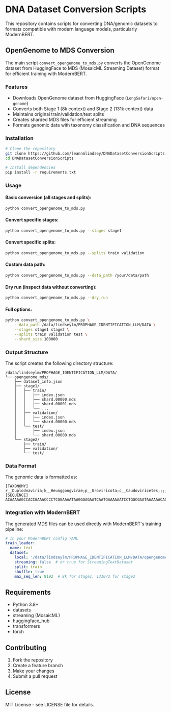 # DNA Dataset Conversion Scripts

This repository contains scripts for converting DNA/genomic datasets to formats compatible with modern language models, particularly ModernBERT.

## OpenGenome to MDS Conversion

The main script `convert_opengenome_to_mds.py` converts the OpenGenome dataset from HuggingFace to MDS (MosaicML Streaming Dataset) format for efficient training with ModernBERT.

### Features

- Downloads OpenGenome dataset from HuggingFace (`LongSafari/open-genome`)
- Converts both Stage 1 (8k context) and Stage 2 (131k context) data
- Maintains original train/validation/test splits
- Creates sharded MDS files for efficient streaming
- Formats genomic data with taxonomy classification and DNA sequences

### Installation

```bash
# Clone the repository
git clone https://github.com/leannmlindsey/DNADatasetConversionScripts.git
cd DNADatasetConversionScripts

# Install dependencies
pip install -r requirements.txt
```

### Usage

#### Basic conversion (all stages and splits):
```bash
python convert_opengenome_to_mds.py
```

#### Convert specific stages:
```bash
python convert_opengenome_to_mds.py --stages stage1
```

#### Convert specific splits:
```bash
python convert_opengenome_to_mds.py --splits train validation
```

#### Custom data path:
```bash
python convert_opengenome_to_mds.py --data_path /your/data/path
```

#### Dry run (inspect data without converting):
```bash
python convert_opengenome_to_mds.py --dry_run
```

#### Full options:
```bash
python convert_opengenome_to_mds.py \
    --data_path /data/lindseylm/PROPHAGE_IDENTIFICATION_LLM/DATA \
    --stages stage1 stage2 \
    --splits train validation test \
    --shard_size 100000
```

### Output Structure

The script creates the following directory structure:

```
/data/lindseylm/PROPHAGE_IDENTIFICATION_LLM/DATA/
└── opengenome_mds/
    ├── dataset_info.json
    ├── stage1/
    │   ├── train/
    │   │   ├── index.json
    │   │   ├── shard.00000.mds
    │   │   ├── shard.00001.mds
    │   │   └── ...
    │   ├── validation/
    │   │   ├── index.json
    │   │   └── shard.00000.mds
    │   └── test/
    │       ├── index.json
    │       └── shard.00000.mds
    └── stage2/
        ├── train/
        ├── validation/
        └── test/
```

### Data Format

The genomic data is formatted as:
```
[TAXONOMY] r__Duplodnaviria;k__Heunggongvirae;p__Uroviricota;c__Caudoviricetes;;;; [SEQUENCE] ACAAAAAGCCACCGAAACCCCTCGGAAAATAAGGGAGAATCAATGAAAAAATCCTGGCGAATAAAAAACACTCAAG...
```

### Integration with ModernBERT

The generated MDS files can be used directly with ModernBERT's training pipeline:

```yaml
# In your ModernBERT config YAML
train_loader:
  name: text
  dataset:
    local: '/data/lindseylm/PROPHAGE_IDENTIFICATION_LLM/DATA/opengenome_mds/stage1/train'
    streaming: false  # or true for StreamingTextDataset
    split: train
    shuffle: true
    max_seq_len: 8192  # 8k for stage1, 131072 for stage2
```

## Requirements

- Python 3.8+
- datasets
- streaming (MosaicML)
- huggingface_hub
- transformers
- torch

## Contributing

1. Fork the repository
2. Create a feature branch
3. Make your changes
4. Submit a pull request

## License

MIT License - see LICENSE file for details.
